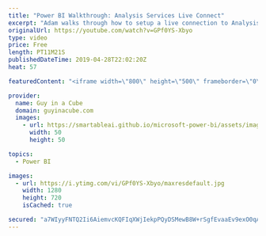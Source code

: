 ```yaml
---
title: "Power BI Walkthrough: Analysis Services Live Connect"
excerpt: "Adam walks through how to setup a live connection to Analysis Services, or Azure Analysis Services, in Power BI Desktop. This also involves getting things working with the On-Premises Data Gateway.  What is a gateway - https://www.youtube.com/watch?v=WJ5Y4FjkWZw Authentication with AS Live Connections"
originalUrl: https://youtube.com/watch?v=GPf0YS-Xbyo
type: video
price: Free
length: PT11M21S
publishedDateTime: 2019-04-28T22:02:20Z
heat: 57

featuredContent: "<iframe width=\"800\" height=\"500\" frameborder=\"0\" src=\"https://www.youtube.com/embed/GPf0YS-Xbyo\" allow=\"accelerometer; autoplay; encrypted-media; gyroscope; picture-in-picture\" allowfullscreen></iframe>"

provider:
  name: Guy in a Cube
  domain: guyinacube.com
  images:
    - url: https://smartableai.github.io/microsoft-power-bi/assets/images/organizations/guyinacube.com-50x50.jpg
      width: 50
      height: 50

topics:
  - Power BI

images:
  - url: https://i.ytimg.com/vi/GPf0YS-Xbyo/maxresdefault.jpg
    width: 1280
    height: 720
    isCached: true

secured: "a7WIyyFNTQ2Ii6AiemvcKQFIqXWjIekpPQyDSMewB8W+rSgfEvaaEv9exO0qAh4WUeCQ3WXJi3QZ8GfN1OAdhj/VMcSf+MH87O6JbLBJk77I9bkdWXHeiPobf0pXD4Dy1mW2BHH43VX6y1Xxt2wh65fdkHF7Nnq9/JuqdRNFdJIPagfgkFOmOV0kPvlcrDVt2uIR0JmGU63Pwkm8Ga+iBdpGRmcDzCz8bikKc4/Bg24D19AyMnRABkkq1JxWdQtlwslMQkfnuHRs5WQ7dT4kuVb9O20GGNOotpqF6b2ER28UCbqfrHy4dbQOPf/547ITKWDXpjnYnS1W+M0HqvQ3JK2N4/oeHjDPLXl0lkK9IlMuQ6l70uyuVBgdcPVcse5pMZWSd5KVbDw4vPq6174DX1sa7sBdEq1wdN1G2A0O4/8=;qYplLywBi7XDx5NNcsdmUg=="
---
```


